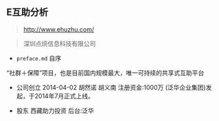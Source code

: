 ## E互助分析

> http://www.ehuzhu.com/

>深圳点煷信息科技有限公司


- `preface.md` 自序

“社群＋保障”项目，也是目前国内规模最大，唯一可持续的共享式互助平台

- 公司创立
2014-04-02 胡然诺 胡义南 注册资金:1000万
(泛华企业集团)发起，于2014年7月正式上线。

- 股东
  西藏助力投资
  后台:泛华
